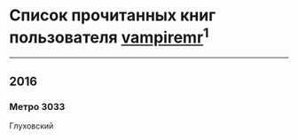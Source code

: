 # Список прочитанных книг пользователя [vampiremr](https://www.facebook.com/app_scoped_user_id/100000418422226/)<sup>1</sup>
---

## 2016

### Метро 3033
Глуховский



